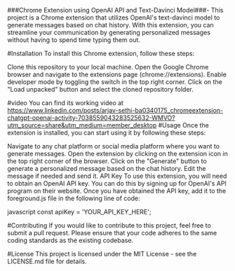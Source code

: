 ###Chrome Extension using OpenAI API and Text-Davinci Model###- 
This project is a Chrome extension that utilizes OpenAI's text-davinci model to generate messages based on chat history. With this extension, you can streamline your communication by generating personalized messages without having to spend time typing them out.

#Installation
To install this Chrome extension, follow these steps:

Clone this repository to your local machine.
Open the Google Chrome browser and navigate to the extensions page (chrome://extensions).
Enable developer mode by toggling the switch in the top right corner.
Click on the "Load unpacked" button and select the cloned repository folder.

#video 
You can find its working video at https://www.linkedin.com/posts/arjav-sethi-ba0340175_chromeextension-chatgpt-openai-activity-7038559043283525632-WMVO?utm_source=share&utm_medium=member_desktop
#Usage
Once the extension is installed, you can start using it by following these steps:

Navigate to any chat platform or social media platform where you want to generate messages.
Open the extension by clicking on the extension icon in the top right corner of the browser.
Click on the "Generate" button to generate a personalized message based on the chat history.
Edit the message if needed and send it.
API Key
To use this extension, you will need to obtain an OpenAI API key. You can do this by signing up for OpenAI's API program on their website. Once you have obtained the API key, add it to the foreground.js file in the following line of code:

javascript
const apiKey = 'YOUR_API_KEY_HERE';

#Contributing
If you would like to contribute to this project, feel free to submit a pull request. Please ensure that your code adheres to the same coding standards as the existing codebase.

#License
This project is licensed under the MIT License - see the LICENSE.md file for details.
